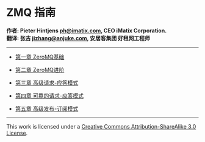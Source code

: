 # ZMQ 指南

**作者: Pieter Hintjens <ph@imatix.com>, CEO iMatix Corporation.**  
**翻译: 张吉 <jizhang@anjuke.com>, 安居客集团 好租网工程师**

---

* [第一章 ZeroMQ基础][1]
* [第二章 ZeroMQ进阶][2]
* [第三章 高级请求-应答模式][3]
* [第四章 可靠的请求-应答模式][4]
* [第五章 高级发布-订阅模式][5]


  [1]: https://github.com/zhxia/zguide-cn/blob/master/chapter1.md
  [2]: https://github.com/zhxia/zguide-cn/blob/master/chapter2.md
  [3]: https://github.com/zhxia/zguide-cn/blob/master/chapter3.md
  [4]: https://github.com/zhxia/zguide-cn/blob/master/chapter4.md
  [5]: https://github.com/zhxia/zguide-cn/blob/master/chapter5.md

---

This work is licensed under a [Creative Commons Attribution-ShareAlike 3.0 License](http://creativecommons.org/licenses/by-sa/3.0/).

